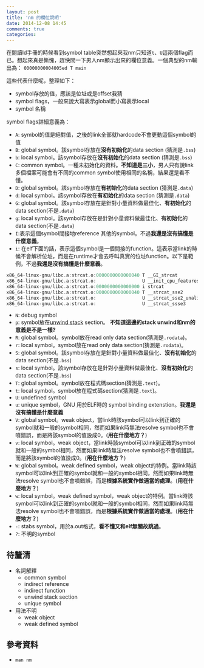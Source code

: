 ```yaml
---
layout: post
title: 'nm 的欄位說明'
date: 2014-12-08 14:45
comments: true
categories: 
---
```

在閱讀ld手冊的時候看到symbol table突然想起來我nm只知道`t`、`U`這兩個flag而已。想起來真是慚愧，趕快問一下男人nm顯示出來的欄位意義。一個典型的nm輸出為：
`00000000004005ed T main`

這些代表什麼呢，整理如下：

* symbol存放的值，應該是位址或是offset我猜
* symbol flags，一般來說大寫表示global而小寫表示local
* symbol 名稱


symbol flags詳細意義為：

* `A`: symbol的值是絕對值，之後的link全部就hardcode不會更動這個symbol的值
* `B`: global symbol。該symbol存放在**沒有初始化**的data section (猜測是`.bss`)
* `b`: local symbol。該symbol存放在**沒有初始化**的data section (猜測是`.bss`)
* `C`: common symbol。一種未初始化的資料。**不知道是三小**，男人只有說link多個檔案可能會有不同的common symbol使用相同的名稱，結果還是看不懂。
* `D`: global symbol。該symbol存放在**有初始化**的data section (猜測是`.data`)
* `d`: local symbol。該symbol存放在**有初始化**的data section (猜測是`.data`)
* `G`: global symbol。該symbol存放在是針對小量資料做最佳化、**有初始化**的data section(不是`.data`)
* `g`: local symbol。該symbol存放在是針對小量資料做最佳化、**有初始化**的data section(不是`.data`)
* `I`:表示這個symbol間接地reference 其他的symbol。不過**我還是沒有搞懂是什麼意義**。
* `i`: 在elf下面的話，表示這個symbol是一個間接的function。這表示當link的時候不會解析位址，而是在runtime才會去呼叫真實的位址function。以下是範例，不過**我還是沒有搞懂是什麼意義**。

```c strcat.o
x86_64-linux-gnu/libc.a:strcat.o:0000000000000040 T __GI_strcat
x86_64-linux-gnu/libc.a:strcat.o:                 U __init_cpu_features
x86_64-linux-gnu/libc.a:strcat.o:0000000000000000 i strcat
x86_64-linux-gnu/libc.a:strcat.o:0000000000000040 T __strcat_sse2
x86_64-linux-gnu/libc.a:strcat.o:                 U __strcat_sse2_unaligned
x86_64-linux-gnu/libc.a:strcat.o:                 U __strcat_ssse3
```

* `N`: debug symbol
* `p`: symbol放在[unwind stack](http://en.wikipedia.org/wiki/Call_stack#Unwinding) section。 **不知道這邊的stack unwind和nm的意義是不是一樣?**
* `R`: global symbol。symbol放在read only data section(猜測是`.rodata`)。
* `r`: local symbol。symbol放在read only data section(猜測是`.rodata`)。
* `S`: global symbol。該symbol存放在是針對小量資料做最佳化、**沒有初始化**的data section(不是`.bss`)
* `s`: local symbol。該symbol存放在是針對小量資料做最佳化、**沒有初始化**的data section(不是`.bss`)
* `T`: global symbol。symbol放在程式碼section(猜測是`.text`)。
* `t`: local symbol。symbol放在程式碼section(猜測是`.text`)。
* `U`: undefined symbol
* `u`: unique symbol，GNU 用於ELF時的 symbol binding extenstion。**我還是沒有搞懂是什麼意義**
* `V`: global symbol。weak object，當link時該symbol可以link到正確的symbol就和一般的symbol相同，然而如果link時無法resolve symbol也不會噴錯誤，而是將該symbol的值設成0。(**用在什麼地方？**)
* `v`: local symbol。weak object，當link時該symbol可以link到正確的symbol就和一般的symbol相同，然而如果link時無法resolve symbol也不會噴錯誤，而是將該symbol的值設成0。(**用在什麼地方？**)
* `W`: global symbol。weak defined symbol，weak object的特例。當link時該symbol可以link到正確的symbol就和一般的symbol相同，然而如果link時無法resolve symbol也不會噴錯誤，而是**根據系統實作做適當的處理**。(**用在什麼地方？**)
* `w`: local symbol。weak defined symbol，weak object的特例。當link時該symbol可以link到正確的symbol就和一般的symbol相同，然而如果link時無法resolve symbol也不會噴錯誤，而是**根據系統實作做適當的處理**。(**用在什麼地方？**)
* `-`: stabs symbol，用於a.out格式，**看不懂又和elf無關故跳過**。
* `?`: 不明的symbol
    
## 待釐清

* 名詞解釋
  * common symbol
  * indirect reference
  * indirect function
  * unwind stack section
  * unique symbol
* 用法不明
  * weak object
  * weak defined symbol

## 參考資料

* `man nm`
